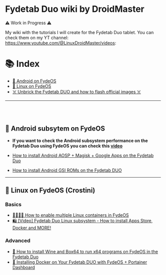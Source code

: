 # Fydetab Duo wiki by DroidMaster

⚠️ Work in Progress ⚠️

My wiki with the tutorials I will create for the Fydetab Duo tablet. You can check them on my YT channel: https://www.youtube.com/@LinuxDroidMaster/videos: 


# 📚 Index
* [🤖 Android on FydeOS](#android-subsystem)
* [🐧 Linux on FydeOS](#linux-subsystem)
* [☠️ Unbrick the Fydetab DUO and how to flash official images ☠️](/Documentation/UNBRICK.md)

---

<br>
<br>

## 🤖 Android subsytem on FydeOS <a name=android-subsystem></a>

* **If you want to check the Android subsystem performance on the Fydetab Duo using FydeOS you can check this [video](https://youtu.be/apTzQY6Fmq4)**

* [How to install Android AOSP + Magisk + Google Apps on the Fydetab Duo](/Documentation/Android/Installing_AOSP.md)
* [How to install Android GSI ROMs on the Fydetab DUO](/Documentation/Android/Installing_GSI.md)

---

## 🐧 Linux on FydeOS (Crostini) <a name=linux-subsystem></a>

### Basics
* [👨‍👩‍👧‍👦 How to enable multiple Linux containers in FydeOS](/Documentation/Linux_subsystem/Multiple_containers.md)
* [🛍️ [Video] Fydetab Duo Linux subsystem - How to install Apps Store, Docker and MORE!](https://youtu.be/DVWhIUo99RM)

### Advanced
* [🍷 How to install Wine and Box64 to run x64 programs on FydeOS in the Fydetab Duo](/Documentation/Linux_subsystem/Installing_Wine.md)
* [🐳 Installing Docker on Your Fydetab DUO with FydeOS + Portainer Dashboard](/Documentation/Linux_subsystem/Docker.md)

